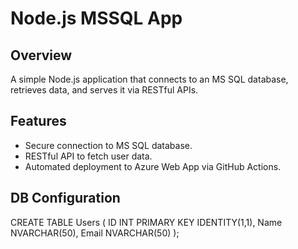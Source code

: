 # Node.js MSSQL App

## Overview
A simple Node.js application that connects to an MS SQL database, retrieves data, and serves it via RESTful APIs.

## Features
- Secure connection to MS SQL database.
- RESTful API to fetch user data.
- Automated deployment to Azure Web App via GitHub Actions.

## DB Configuration

CREATE TABLE Users (
    ID INT PRIMARY KEY IDENTITY(1,1),
    Name NVARCHAR(50),
    Email NVARCHAR(50)
);



   
